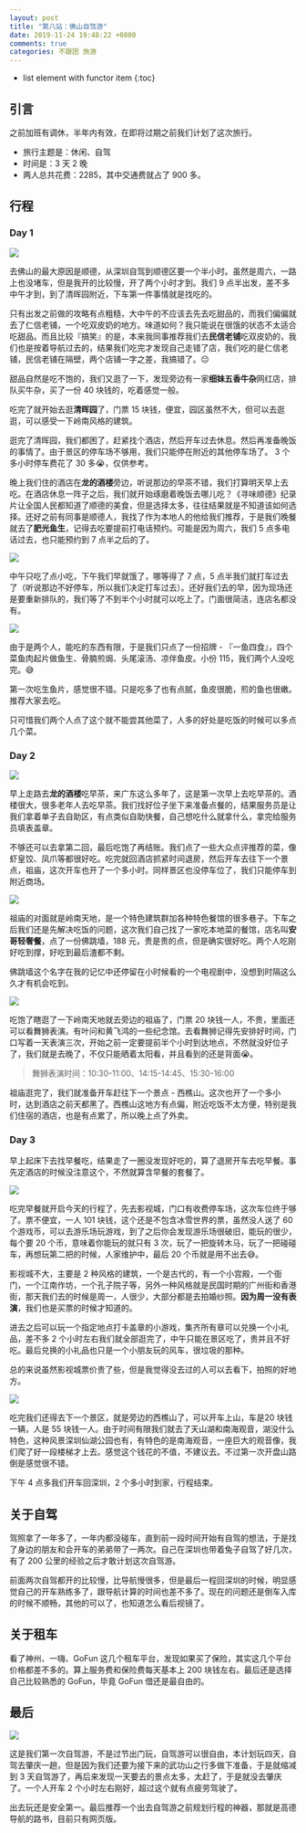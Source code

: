```yaml
---
layout: post
title: "第八站：佛山自驾游"
date: 2019-11-24 19:48:22 +0800
comments: true
categories: 不跟团 旅游
---
```

* list element with functor item
{:toc}


## 引言

之前加班有调休，半年内有效，在即将过期之前我们计划了这次旅行。

- 旅行主题是：休闲、自驾
- 时间是：3 天 2 晚
- 两人总共花费：2285，其中交通费就占了 900 多。

<!--more-->

## 行程

### Day 1

![](https://blog-1251237404.cos.ap-guangzhou.myqcloud.com/gGRMKN.jpg)

去佛山的最大原因是顺德，从深圳自驾到顺德区要一个半小时。虽然是周六，一路上也没堵车，但是我开的比较慢，开了两个小时才到。我们 9 点半出发，差不多中午才到，到了清晖园附近，下车第一件事情就是找吃的。

只有出发之前做的攻略有点粗糙，大中午的不应该去先去吃甜品的，而我们偏偏就去了仁信老铺，一个吃双皮奶的地方。味道如何？我只能说在很饿的状态不太适合吃甜品。而且比较『搞笑』的是，本来我同事推荐我们去**民信老铺**吃双皮奶的，我们也是按着导航过去的，结果我们吃完才发现自己走错了店，我们吃的是仁信老铺，民信老铺在隔壁，两个店铺一字之差，我搞错了。😔

甜品自然是吃不饱的，我们又逛了一下，发现旁边有一家**细妹五香牛杂**网红店，排队买牛杂，买了一份 40 块钱的，吃着感觉一般。

吃完了就开始去逛**清晖园**了，门票 15 块钱，便宜，园区虽然不大，但可以去逛逛，可以感受一下岭南风格的建筑。

逛完了清晖园，我们都困了，赶紧找个酒店，然后开车过去休息。然后再准备晚饭的事情了。由于景区的停车场不够用，我们只能停在附近的其他停车场了。 3 个多小时停车费花了 30 多😭，仅供参考。

晚上我们住的酒店在**龙的酒楼**旁边，听说那边的早茶不错，我们打算明天早上去吃。在酒店休息一阵子之后，我们就开始琢磨着晚饭去哪儿吃？《寻味顺德》纪录片让全国人民都知道了顺德的美食，但是选择太多，往往结果就是不知道该如何选择。还好之前有同事是顺德人，我找了作为本地人的他给我们推荐，于是我们晚餐就去了**肥光鱼生**，记得去吃要提前打电话预约。可能是因为周六，我们 5 点多电话过去，也只能预约到 7 点半之后的了。

![](https://blog-1251237404.cos.ap-guangzhou.myqcloud.com/ST57o0.jpg)

中午只吃了点小吃，下午我们早就饿了，哪等得了 7 点，5 点半我们就打车过去了（听说那边不好停车，所以我们决定打车过去）。还好我们去的早，因为现场还是要重新排队的，我们等了不到半个小时就可以吃上了。门面很简洁，连店名都没有。

![](https://blog-1251237404.cos.ap-guangzhou.myqcloud.com/8p7Su4.jpg)

由于是两个人，能吃的东西有限，于是我们只点了一份招牌 - 『一鱼四食』，四个菜鱼肉起片做鱼生、骨腩煎焗、头尾滚汤、凉伴鱼皮。小份 115，我们两个人没吃完。😅

第一次吃生鱼片，感觉很不错。只是吃多了也有点腻，鱼皮很脆，煎的鱼也很嫩。推荐大家去吃。

只可惜我们两个人点了这个就不能尝其他菜了，人多的好处是吃饭的时候可以多点几个菜。

### Day 2

![](https://blog-1251237404.cos.ap-guangzhou.myqcloud.com/wQf1aH.jpg)

早上走路去**龙的酒楼**吃早茶，来广东这么多年了，这是第一次早上去吃早茶的。酒楼很大，很多老年人去吃早茶。我们找好位子坐下来准备点餐的，结果服务员是让我们拿着单子去自助区，有点类似自助快餐，自己想吃什么就拿什么，拿完给服务员填表盖章。

不够还可以去拿第二回，最后吃饱了再结账。我们点了一些大众点评推荐的菜，像虾皇饺、凤爪等都很好吃。吃完就回酒店抓紧时间退房，然后开车去往下一个景点，祖庙，这次开车也开了一个多小时。同样景区也没停车位了，我们只能停车到附近商场。

![](https://blog-1251237404.cos.ap-guangzhou.myqcloud.com/AQxTjg.jpg)

祖庙的对面就是岭南天地，是一个特色建筑群加各种特色餐馆的很多巷子。下车之后我们还是先解决吃饭的问题，这次我们自己找了一家吃本地菜的餐馆，店名叫**安哥轻奢餐**，点了一份佛跳墙，188 元，贵是贵的点，但是确实很好吃。两个人吃刚好吃到撑，好吃到最后渣都不剩。

佛跳墙这个名字在我的记忆中还停留在小时候看的一个电视剧中，没想到时隔这么久才有机会吃到。

![](https://blog-1251237404.cos.ap-guangzhou.myqcloud.com/ED0Jl0.jpg)

吃饱了瞎逛了一下岭南天地就去旁边的祖庙了，门票 20 块钱一人，不贵，里面还可以看舞狮表演。有叶问和黄飞鸿的一些纪念馆。去看舞狮记得先安排好时间，门口写着一天表演三次，开始之前一定要提前半个小时到达地点，不然就没好位子了，我们就是去晚了，不仅只能晒着太阳看，并且看到的还是背面😭。

> 舞狮表演时间：10:30-11:00、14:15-14:45、15:30-16:00

祖庙逛完了，我们就准备开车赶往下一个景点 - 西樵山。这次也开了一个多小时，达到酒店之前天都黑了。西樵山这地方有点偏，附近吃饭不太方便，特别是我们住宿的酒店，也是有点累了，所以晚上点了外卖。

### Day 3

早上起床下去找早餐吃，结果走了一圈没发现好吃的，算了退房开车去吃早餐。事先定酒店的时候没注意这个，不然就算含早餐的套餐了。

![](https://blog-1251237404.cos.ap-guangzhou.myqcloud.com/ItEd0M.jpg)

吃完早餐就开启今天的行程了，先去影视城，门口有收费停车场，这次车位终于够了。票不便宜，一人 101 块钱，这个还是不包含冰雪世界的票，虽然没人送了 60 个游戏币，可以去游乐场玩游戏，到了之后你会发现游乐场很破旧，能玩的很少，每个要 20 个币，意味着你能玩的就只有 3 次，玩了一把旋转木马，玩了一把碰碰车，再想玩第二把的时候，人家维护中，最后 20 个币就是用不出去😅。

影视城不大，主要是 2 种风格的建筑，一个是古代的，有一个小宫殿，一个衙门，一个江南作坊，一个孔子院子等，另外一种风格就是民国时期的广州街和香港街，那天我们去的时候是周一，人很少，大部分都是去拍婚纱照。**因为周一没有表演**，我们也是买票的时候才知道的。

进去之后可以玩一个指定地点打卡盖章的小游戏，集齐所有章可以兑换一个小礼品，差不多 2 个小时左右我们就全部逛完了，中午只能在景区吃了，贵并且不好吃。最后兑换的小礼品也只是一个小朋友玩的风车，很垃圾的那种。

总的来说虽然影视城票价贵了些，但是我觉得没去过的人可以去看下，拍照的好地方。

![](https://blog-1251237404.cos.ap-guangzhou.myqcloud.com/6abMiN.jpg)

吃完我们还得去下一个景区，就是旁边的西樵山了，可以开车上山，车是20 块钱一辆，人是 55 块钱一人。由于时间有限我们就去了天山湖和南海观音，湖没什么特色，这种风景深圳仙湖公园也有，有特色的是南海观音，一座巨大的观音像，我们爬了好一段楼梯才上去。感觉这个钱花的不值，不建议去。不过第一次开盘山路倒是感觉很不错。

下午 4 点多我们开车回深圳，2 个多小时到家，行程结束。

## 关于自驾

驾照拿了一年多了，一年内都没碰车，直到前一段时间开始有自驾的想法，于是找了身边的朋友和会开车的弟弟带了一两次。自己在深圳也带着兔子自驾了好几次，有了 200 公里的经验之后才敢计划这次自驾游。

前面两次自驾都开的比较慢，比导航慢很多，但是最后一程回深圳的时候，明显感觉自己的开车熟练多了，跟导航计算的时间也差不多了。现在的问题还是倒车入库的时候不顺畅，其他的可以了，也知道怎么看后视镜了。

## 关于租车

看了神州、一嗨、GoFun 这几个租车平台，发现如果买了保险，其实这几个平台价格都差不多的。算上服务费和保险费每天基本上 200 块钱左右。最后还是选择自己比较熟悉的 GoFun，毕竟 GoFun 借还是最自由的。

## 最后

![](https://blog-1251237404.cos.ap-guangzhou.myqcloud.com/1gFqKD.png)

这是我们第一次自驾游，不是过节出门玩，自驾游可以很自由，本计划玩四天，自驾去肇庆一趟，但是因为我们还要为接下来的武功山之行多做下准备，于是就缩减到 3 天自驾游了，再后来发现一天要去的景点太多，太赶了，于是就没去肇庆了。一个人开车 2 个小时左右刚好，超过这个就有点疲劳驾驶了。

出去玩还是安全第一。最后推荐一个出去自驾游之前规划行程的神器，那就是高德导航的路书，目前只有网页版。